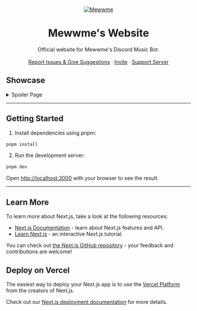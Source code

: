 <br />
<p align="center">
  <a href="https://meww.me">
    <img src="https://cdn.meww.me/bot/mewwme/mehelp.png" alt="Mewwme" >
  </a>

  <h1 align="center">Mewwme's Website</h1>

  <p align="center">Official website for Mewwme's Discord Music Bot.
    <br />
    <br />
    <a href="https://github.com/lrmn7/mewwme-website/issues">Report Issues & Give Suggestions</a>
    ·
    <a href="https://discord.com/oauth2/authorize?client_id=928711702596423740&permissions=8&scope=bot+applications.commands">Invite</a>
    ·
    <a href="https://discord.gg/6EXgrmtkPX">Support Server</a>
  </p>

## Showcase

<details><summary>Spoiler Page</summary><img src=".github/assets/preview.png"></details>

---

## Getting Started

1. Install dependencies using pnpm:

```bash
pnpm install
```

2. Run the development server:

```bash
pnpm dev
```

Open [http://localhost:3000](http://localhost:3000) with your browser to see the result.

---

## Learn More

To learn more about Next.js, take a look at the following resources:

- [Next.js Documentation](https://nextjs.org/docs) - learn about Next.js features and API.
- [Learn Next.js](https://nextjs.org/learn) - an interactive Next.js tutorial.

You can check out [the Next.js GitHub repository](https://github.com/vercel/next.js/) - your feedback and contributions are welcome!

## Deploy on Vercel

The easiest way to deploy your Next.js app is to use the [Vercel Platform](https://vercel.com/new?utm_medium=default-template&filter=next.js&utm_source=create-next-app&utm_campaign=create-next-app-readme) from the creators of Next.js.

Check out our [Next.js deployment documentation](https://nextjs.org/docs/deployment) for more details.